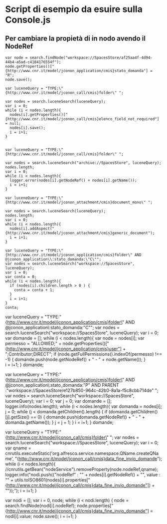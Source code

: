 Script di esempio da esuire sulla Console.js
===

Per cambiare la propietà di in nodo avendo il NodeRef
---

	var node = search.findNode("workspace://SpacesStore/af25aa4f-4d94-44b4-a5ad-c4184176554f");
	node.getProperties()["{http://www.cnr.it/model/jconon_application/cmis}stato_domanda"] = "R";
	node.save();

	var luceneQuery = "TYPE:\"{http://www.cnr.it/model/jconon_call/cmis}folder\" ";

	var nodes = search.luceneSearch(luceneQuery);
	var i = 0;
	while (i < nodes.length){
	  nodes[i].getProperties()["{http://www.cnr.it/model/jconon_call/cmis}elenco_field_not_required"] = null;
	  nodes[i].save();
	  i = i+1;
	}


	var luceneQuery = "TYPE:\"{http://www.cnr.it/model/jconon_call/cmis}folder\" ";

	var nodes = search.luceneSearch("archive://SpacesStore", luceneQuery);
	nodes.length;
	var i = 0;
	while (i < nodes.length){
	  logger.error(nodes[i].getNodeRef() + nodes[i].getName());
	  i = i+1;
	}

	var luceneQuery = "TYPE:\"{http://www.cnr.it/model/jconon_attachment/cmis}document_mono\" ";

	var nodes = search.luceneSearch(luceneQuery);
	nodes.length;
	var i = 0;
	while (i < nodes.length){
	  nodes[i].addAspect("{http://www.cnr.it/model/jconon_attachment/cmis}generic_document");
	  i = i+1;
	}

	var luceneQuery = "TYPE:\"{http://www.cnr.it/model/jconon_application/cmis}folder\" AND @jconon_application\\:stato_domanda:\"C\"";
	var nodes = search.luceneSearch("workspace://SpacesStore", luceneQuery);
	var i = 0;
	var conta = 0;
	while (i < nodes.length){
	  if (nodes[i].children.length > 0 ) {
	  	conta = conta + 1;
	  }
	  i = i+1;
	}
	conta;



  var luceneQuery = "TYPE:\"{http://www.cnr.it/model/jconon_application/cmis}folder\" AND @jconon_application\\:stato_domanda:\"C\"";
	var nodes = search.luceneSearch("workspace://SpacesStore", luceneQuery);
	var i = 0;
  var domande = [];
	while (i < nodes.length){
	  var node = nodes[i];
	  var permesso = "ALLOWED;" + node.getProperties()["{http://www.cnr.it/model/jconon_application/cmis}user"] + ";Contributor;DIRECT";
	  if (node.getFullPermissions().indexOf(permesso) !== -1) {
	  	domande.push(node.getNodeRef() + " - " + node.getName());
	  }	  
	  i = i+1;
	}
  domande;


  var luceneQuery = "TYPE:\"{http://www.cnr.it/model/jconon_application/cmis}folder\" AND @jconon_application\\:stato_domanda:\"P\" AND PARENT :\"workspace://SpacesStore/e127b850-964c-42b0-8a1a-f5c8cbb714de\" ";
var nodes = search.luceneSearch("workspace://SpacesStore", luceneQuery);
var i = 0;
var j = 0;
var domande = [];
logger.info(nodes.length);
while (i < nodes.length){
  var domanda = nodes[i];
  j = 0;
  while (j < domanda.getChildren().length) {
    if (domanda.getChildren()[j].getSize() == 0) {
      domande.push(domanda.getNodeRef() + " - " + domanda.getName());
	}
  	j = j + 1;
  }
  i = i+1;
}
domande; 


var luceneQuery = "TYPE:\"{http://www.cnr.it/model/jconon_call/cmis}folder\" ";
var nodes = search.luceneSearch("workspace://SpacesStore", luceneQuery);
var i = 0;
var qname = cnrutils.executeStatic('org.alfresco.service.namespace.QName.createQName', "{http://www.cnr.it/model/jconon_call/cmis}data_fine_invio_domande");
while (i < nodes.length){
  //cnrutils.getBean("nodeService").removeProperty(node.nodeRef,qname);
  logger.info("nodi.push({\"nodeRef\" : \"" + nodes[i].getNodeRef() + "\", value : \"" + utils.toISO8601(nodes[i].properties["{http://www.cnr.it/model/jconon_call/cmis}data_fine_invio_domande"]) + "\"});");
  i = i+1;
}


var nodi = [];
var i = 0, node;
while (i < nodi.length) {
  node = search.findNode(nodi[i].nodeRef);
  node.properties["{http://www.cnr.it/model/jconon_call/cmis}data_fine_invio_domande"] = nodi[i].value;
  node.save();
  i = i+1;
}
	